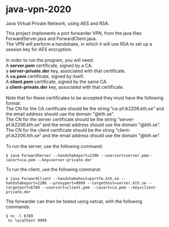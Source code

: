 # java-vpn-2020
Java Virtual Private Network, using AES and RSA.

This project implements a port forwarder VPN, from the java files ForwardServer.java and ForwardClient.java.\
The VPN will perform a handshake, in which it will use RSA to set up a session key for AES encryption.\
\
In order to run the program, you will need:\
A **server.pem** certificate, signed by a CA.\
a **server-private.der** key, associated with that certificate.\
A **ca.pem** certificate, signed by itself.\
A **client.pem** certificate, signed by the same CA.\
a **client-private.der** key, associated with that certificate.\
\
Note that for these certificates to be accepted they must have the following format:\
The CN for the CA certificate should be the string “ca-pf.ik2206.kth.se” and the email address should use the domain "@kth.se".\
The CN for the server certificate should be the string “server-pf.ik2206.kth.se” and the email address should use the domain "@kth.se".\
The CN for the client certificate should be the string “client-pf.ik2206.kth.se” and the email address should use the domain "@kth.se".\
\
To run the server, use the following command:
```
$ java ForwardServer --handshakeport=2206 --usercert=server.pem--cacert=ca.pem --key=server-private.der
```
To run the client, use the following command:
```
$ java ForwardClient --handshakehost=portfw.kth.se --handshakeport=2206 --proxyport=9999 --targethost=server.kth.se --targetport=6789 --usercert=client.pem --cacert=ca.pem --key=client-private.der
```

The forwarder can then be tested using netcat, with the following commands:
```
$ nc -l 6789
 nc localhost 9999
 ```
